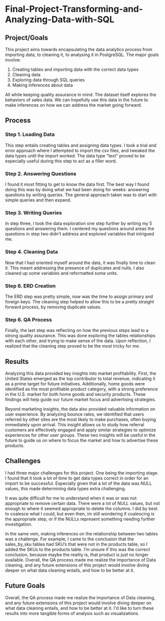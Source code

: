 # Final-Project-Transforming-and-Analyzing-Data-with-SQL

## Project/Goals
This project aims towards encapsulating the data analytics process from importing data, to cleaning it, to analysing it in PostgreSQL. The major goals involve:
1. Creating tables and importing data with the correct data types
2. Cleaning data
3. Exploring data through SQL queries
4. Making inferences about data

All while keeping quality assurance in mind. The dataset itself explores the behaviors of sales data. We can hopefully use this data in the future to make inferences on how we can address the market going forward.

## Process
### Step 1. Loading Data
This step entails creating tables and assigning data types. I took a trial and error approach where I attempted to import the csv files, and tweaked the data types until the import worked. The data type "text" proved to be especially useful during this step to act as a filler word.

### Step 2. Answering Questions
I found it most fitting to get to know the data first. The best way I found doing this was by doing what we had been doing for weeks: answering questions by writing queries. The general approach taken was to start with simple queries and then expand.

### Step 3. Writing Queries
In step three, I took the data exploration one step further by writing my 5 questions and answering them. I centered my questions around areas the questions in step two didn't address and explored variables that intrigued me.

### Step 4. Cleaning Data
Now that I had oriented myself around the data, it was finally time to clean it. This meant addressing the presence of duplicates and nulls. I also cleaned up some variables and reformatted some units. 

### Step 6. ERD Creation
The ERD step was pretty simple, now was the time to assign primary and foreign keys. The cleaning step helped to allow this to be a pretty straight forward process, by removing duplicate values.

### Step 6. QA Process
Finally, the last step was reflecting on how the previous steps lead to a strong quality assurance. This was done exploring the tables relationships with each other, and trying to make sense of the data. Upon reflection, I realized that the cleaning step proved to be the most tricky for me. 

## Results
Analyzing this data provided key insights into market profitability. First, the United States emerged as the top contributor to total revenue, indicating it as a prime target for future initiatives. Additionally, home goods were identified as the most profitable product category, with a strong preference in the U.S. market for both home goods and security products. These findings will help guide our future market focus and advertising strategies.

Beyond marketing insights, the data also provided valuable information on user experience. By analyzing bounce rates, we identified that users referred by other sites are the most likely to make purchases, often buying immediately upon arrival. This insight allows us to study how referral customers are effectively engaged and apply similar strategies to optimize experiences for other user groups.
These two insights will be useful in the future to guide us on where to focus the market and how to advertise these products.

## Challenges 
I had three major challenges for this project. One being the importing stage. I found that it took a lot of time to get data types correct in order for an import to be successful. Especially given that a lot of the data was NULL values, this made determining data types extra challenging.

It was quite difficult for me to understand when it was or was not appropriate to remove certain data. There were a lot of NULL values, but not enough to where it seemed appropriate to delete the columns. I did by best to coalesce what I could, but even then, im still wondering if coalescing is the appropriate step, or if the NULLs represent something needing further investigation. 

In the same vein, making inferences on the relationship between two tables was a challenge. For example, I came to the conclusion that the sales_by_sku tables had SKU’s that were not in the products table, so I added the SKUs to the products table. I’m unsure if this was the correct conclusion, because maybe the reality is, that product is just no longer available. Overall, the QA process made me realize the importance of Data cleaning, and any future extensions of this project would involve diving deeper on what data cleaning entails, and how to be better at it. 

## Future Goals
Overall, the QA process made me realize the importance of Data cleaning, and any future extensions of this project would involve diving deeper on what data cleaning entails, and how to be better at it. I'd like to turn these results into more tangible forms of analysis such as visualizations.
